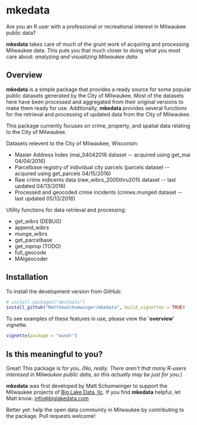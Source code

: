 
<!-- README.md is generated from README.Rmd. Please edit that file -->
mkedata
=======

Are you an R user with a professional or recreational interest in Milwaukee public data?

**mkedata** takes care of much of the grunt work of acquiring and processing Milwaukee data. This puts you that much closer to doing what you most care about: *analyzing and visualizing Milwaukee data*.

Overview
--------

**mkedata** is a simple package that provides a ready source for some popular public datasets generated by the City of Milwaukee. Most of the datasets here have been processed and aggregated from their original versions to make them ready for use. Addtionally, **mkedata** provides several functions for the retrieval and processing of updated data from the City of Milwaukee.

This package currently focuses on crime, property, and spatial data relating to the City of Milwaukee.

Datasets relevent to the City of Milwaukee, Wisconsin:
- Master Address Index (mai\_04042016 dataset -- acquired using get\_mai 04/04/2016)
- Parcelbase registry of individual city parcels (parcels dataset -- acquired using get\_parcels 04/15/2016)
- Raw crime indicents data (raw\_wibrs\_2005thru2015 dataset -- last updated 04/13/2016)
- Processed and geocoded crime incidents (crimes.munged dataset -- last updated 05/13/2016)

Utility functions for data retrieval and processing:
- get\_wibrs (DEBUG)
- append\_wibrs
- munge\_wibrs
- get\_parcelbase
- get\_mprop (TODO)
- full\_geocode
- MAIgeocoder

Installation
------------

To install the development version from GitHub:

``` r
# install.packages("devtools")
install_github("MatthewSchumwinger/mkedata", build_vignettes = TRUE)
```

To see examples of these features in use, please view the '**overview**' vignette.

``` r
vignette(package = "wundr")
```

Is this meaningful to you?
--------------------------

Great! This package is for you. *(No, really. There aren't that many R-users interesed in Milwaukee public data, so this actually may be just for you.)*

**mkedata** was first developed by Matt Schumwinger to support the Milwaukee projects of [Big Lake Data, llc](www.biglakedata.com). If you find **mkedata** helpful, let Matt know: <info@biglakedata.com>

Better yet: help the open data community in Milwaukee by contributing to the package. Pull requests welcome!
